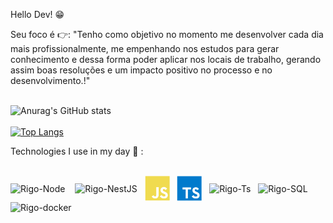 Hello Dev! 😁 

Seu foco é 👉: "Tenho como objetivo no momento me desenvolver cada dia mais
profissionalmente, me empenhando nos estudos para gerar
conhecimento e dessa forma poder aplicar nos locais de trabalho,
gerando assim boas resoluções e um impacto positivo no processo e no
desenvolvimento.!" <br>
<br>



![Anurag's GitHub stats](https://github-readme-stats.vercel.app/api?username=Gabriel-Rigonato&show_icons=true&theme=dark&count_private=true&line_height=27)<br><br>
[![Top Langs](https://github-readme-stats.vercel.app/api/top-langs/?username=Gabriel-Rigonato&layout=compact&show_icons=true&theme=dark&count_private=true&line_height=27)](https://github.com/Gabriel-Rigonato/github-readme-stats)

Technologies I use in my day 👾 : 

<div style="display: inline_block"><br>
  <img align="center" alt="Rigo-Node" height="40" width="40" src="https://cdn.jsdelivr.net/gh/devicons/devicon/icons/nodejs/nodejs-original-wordmark.svg" /> &nbsp&nbsp
   <img  align="center" alt="Rigo-NestJS" height="40" width="40" src="https://www.svgrepo.com/download/373872/nestjs.svg" />&nbsp&nbsp
  <img align="center" alt="Rigo-Js" height="40" width="40" src="https://raw.githubusercontent.com/devicons/devicon/master/icons/javascript/javascript-plain.svg">&nbsp&nbsp
  <img align="center" alt="Rigo-Ts" height="40" width="40" src="https://raw.githubusercontent.com/devicons/devicon/master/icons/typescript/typescript-plain.svg">&nbsp&nbsp
  <img align="center" alt="Rigo-Ts" height="40" width="40" src="https://cdn.jsdelivr.net/gh/devicons/devicon/icons/java/java-original.svg" />&nbsp&nbsp
  <img  align="center" alt="Rigo-SQL" height="40" width="40" src="https://cdn.jsdelivr.net/gh/devicons/devicon/icons/mysql/mysql-original.svg" />&nbsp&nbsp
  <img  align="center" alt="Rigo-docker" height="40" width="40" src="https://www.svgrepo.com/download/303231/docker-logo.svg" />&nbsp&nbsp
 
          
</div>



